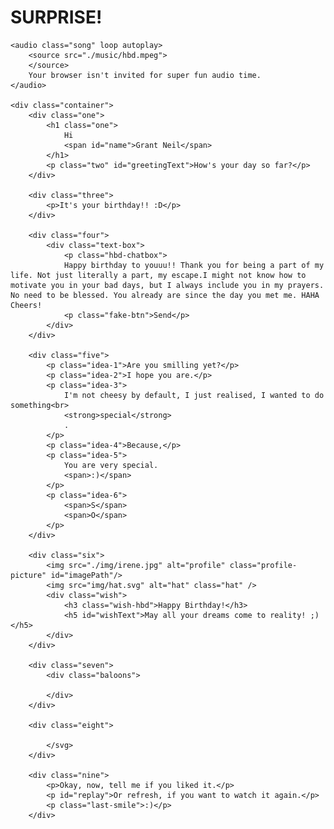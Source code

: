 # SURPRISE!


<html lang="en">

<head>
  <meta charset="UTF-8" />
  <meta name="viewport" content="width=device-width, initial-scale=1.0" />
  <meta http-equiv="X-UA-Compatible" content="ie=edge" />
  <link rel="shortcut icon" type="image/png" href="img/favicon.png" />
  <title>Happy Birthday!!! :)</title>
  <!-- Google Font -->
  <link rel="preconnect" href="https://fonts.googleapis.com">
  <link rel="preconnect" href="https://fonts.gstatic.com" crossorigin>
  <link href="https://fonts.googleapis.com/css2?family=Poppins:wght@300;400&display=swap" rel="stylesheet">
  <!-- My Style -->
  <link rel="stylesheet" href="./style/main.css" />
</head>

<body>

    <audio class="song" loop autoplay>
        <source src="./music/hbd.mpeg">
        </source>
        Your browser isn't invited for super fun audio time.
    </audio>

    <div class="container">
        <div class="one">
            <h1 class="one">
                Hi
                <span id="name">Grant Neil</span>
            </h1>
            <p class="two" id="greetingText">How's your day so far?</p>
        </div>

        <div class="three">
            <p>It's your birthday!! :D</p>
        </div>

        <div class="four">
            <div class="text-box">
                <p class="hbd-chatbox">
                Happy birthday to youuu!! Thank you for being a part of my life. Not just literally a part, my escape.I might not know how to motivate you in your bad days, but I always include you in my prayers. No need to be blessed. You already are since the day you met me. HAHA Cheers!
                <p class="fake-btn">Send</p>
            </div>
        </div>

        <div class="five">
            <p class="idea-1">Are you smilling yet?</p>
            <p class="idea-2">I hope you are.</p>
            <p class="idea-3">
                I'm not cheesy by default, I just realised, I wanted to do something<br>
                <strong>special</strong>
                .
            </p>
            <p class="idea-4">Because,</p>
            <p class="idea-5">
                You are very special.
                <span>:)</span>
            </p>
            <p class="idea-6">
                <span>S</span>
                <span>O</span>
            </p>
        </div>

        <div class="six">
            <img src="./img/irene.jpg" alt="profile" class="profile-picture" id="imagePath"/>
            <img src="img/hat.svg" alt="hat" class="hat" />
            <div class="wish">
                <h3 class="wish-hbd">Happy Birthday!</h3>
                <h5 id="wishText">May all your dreams come to reality! ;)</h5>
            </div>
        </div>

        <div class="seven">
            <div class="baloons">
                
            </div>
        </div>

        <div class="eight">
            
            </svg>
        </div>

        <div class="nine">
            <p>Okay, now, tell me if you liked it.</p>
            <p id="replay">Or refresh, if you want to watch it again.</p>
            <p class="last-smile">:)</p>
        </div>
    
